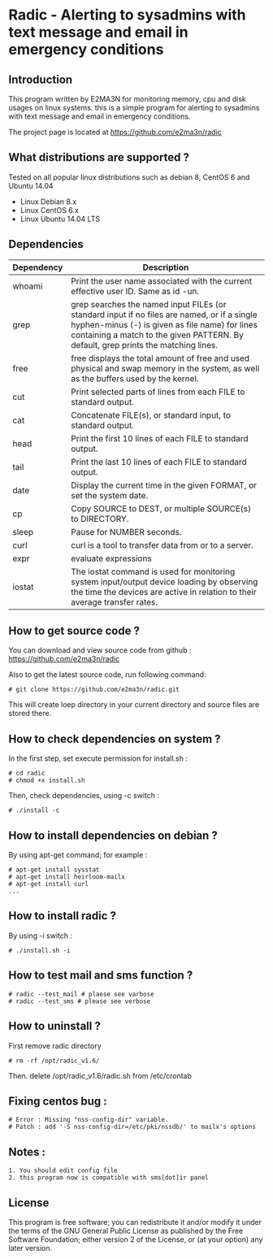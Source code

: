 # Radic - Alerting to sysadmins with text message and email in emergency conditions 
## Introduction
This program written by E2MA3N for monitoring memory, cpu and disk usages on linux systems. this is a simple program for alerting to sysadmins with text message and email in emergency conditions.

The project page is located at https://github.com/e2ma3n/radic

## What distributions are supported ?
Tested on all popular linux distributions such as debian 8, CentOS 6 and Ubuntu 14.04

* Linux Debian 8.x
* Linux CentOS 6.x
* Linux Ubuntu 14.04 LTS

## Dependencies

| Dependency | Description |
| ---------- | ----------- |
| whoami     | Print the user name associated with the current effective user ID.  Same as id -un. |
| grep       | grep searches the named input FILEs (or standard input if no files are named, or if a single hyphen-minus (-) is given as file name) for lines containing a match to the given PATTERN.  By default, grep prints the matching lines. |
| free       | free displays the total amount of free and used physical and swap memory in the system, as well as the buffers used by the kernel. |
| cut        | Print selected parts of lines from each FILE to standard output. |
| cat        | Concatenate FILE(s), or standard input, to standard output. |
| head       | Print  the first 10 lines of each FILE to standard output. |
| tail       | Print  the  last 10 lines of each FILE to standard output. |
| date       | Display the current time in the given FORMAT, or set the system date. |
| cp         | Copy SOURCE to DEST, or multiple SOURCE(s) to DIRECTORY. |
| sleep      | Pause for NUMBER seconds. |
| curl       | curl is a tool to transfer data from or to a server. |
| expr       | evaluate expressions |
| iostat     | The iostat command is used for monitoring system input/output device loading by observing the time the devices are active in relation to their average transfer rates. |

## How to get source code ?
You can download and view source code from github : https://github.com/e2ma3n/radic

Also to get the latest source code, run following command:
```
# git clone https://github.com/e2ma3n/radic.git
```
This will create loep directory in your current directory and source files are stored there.

## How to check dependencies on system ?
In the first step, set execute permission for install.sh :
```
# cd radic
# chmod +x install.sh
```
Then, check dependencies, using -c switch :
```
# ./install -c
```

## How to install dependencies on debian ?
By using apt-get command; for example :
```
# apt-get install sysstat
# apt-get install heirloom-mailx
# apt-get install curl
...
```

## How to install radic ?
By using -i switch :
```
# ./install.sh -i
```

## How to test mail and sms function ?
```
# radic --test_mail # plaese see varbose
# radic --test_sms # please see verbose
```

## How to uninstall ?
First remove radic directory
```
# rm -rf /opt/radic_v1.6/
```
Then. delete /opt/radic_v1.6/radic.sh from /etc/crontab


## Fixing centos bug :
```
# Error : Missing "nss-config-dir" variable.
# Patch : add '-S nss-config-dir=/etc/pki/nssdb/' to mailx's options
```

## Notes :
	1. You should edit config file
	2. this program now is compatible with sms[dot]ir panel

## License
This program is free software; you can redistribute it and/or modify it under the terms of the GNU General Public License as published by the Free Software Foundation; either version 2 of the License, or (at your option) any later version.
